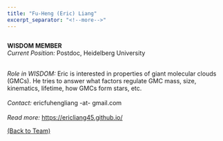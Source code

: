 ```yaml
---
title: "Fu-Heng (Eric) Liang"
excerpt_separator: "<!--more-->"
---
```

<figure style="width: 150px" class="align-left"><a href="{{ site.baseurl }}{{page.url}}">
  <img src="{{ site.url }}{{ site.baseurl }}/assets/images/eric-liang.jpg" alt=""></a>
</figure>

<b>WISDOM MEMBER</b><br>
<i>Current Position:</i> Postdoc, Heidelberg University<br>
<!--more-->
<br>
<i>Role in WISDOM:</i> Eric is interested in properties of giant molecular clouds (GMCs). He tries to answer what factors regulate GMC mass, size, kinematics, lifetime, how GMCs form stars, etc.
<br><br>
<i>Contact:</i> ericfuhengliang -at- gmail.com
<br><br>
<i>Read more:</i> <a href="https://ericliang45.github.io/">https://ericliang45.github.io/</a>

<a href="{{ site.url }}{{ site.baseurl }}/team/">(Back to Team)</a>